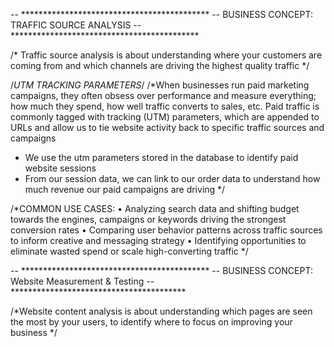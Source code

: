 -- *******************************************
-- BUSINESS CONCEPT: TRAFFIC SOURCE ANALYSIS
-- *******************************************

/* Traffic source analysis is about understanding where your customers are
coming from and which channels are driving the highest quality traffic */

/*UTM TRACKING PARAMETERS*/
/*When businesses run paid marketing campaigns, they often obsess over performance and measure everything; 
how much they spend, how well traffic converts to sales, etc.
Paid traffic is commonly tagged with tracking (UTM) parameters, which are appended to URLs and allow us 
to tie website activity back to specific traffic sources and campaigns

- We use the utm parameters stored in the database to identify paid website sessions
- From our session data, we can link to our order data to understand how much revenue our paid campaigns are driving
 */

/*COMMON USE CASES:
• Analyzing search data and shifting budget towards the engines, campaigns or keywords driving the strongest conversion rates
• Comparing user behavior patterns across traffic sources to inform creative and messaging strategy
• Identifying opportunities to eliminate wasted spend or scale high-converting traffic */


-- *******************************************
-- BUSINESS CONCEPT: Website Measurement & Testing
-- ****************************************

/*Website content analysis is about understanding which pages are seen the most by your users, 
to identify where to focus on improving your business */
